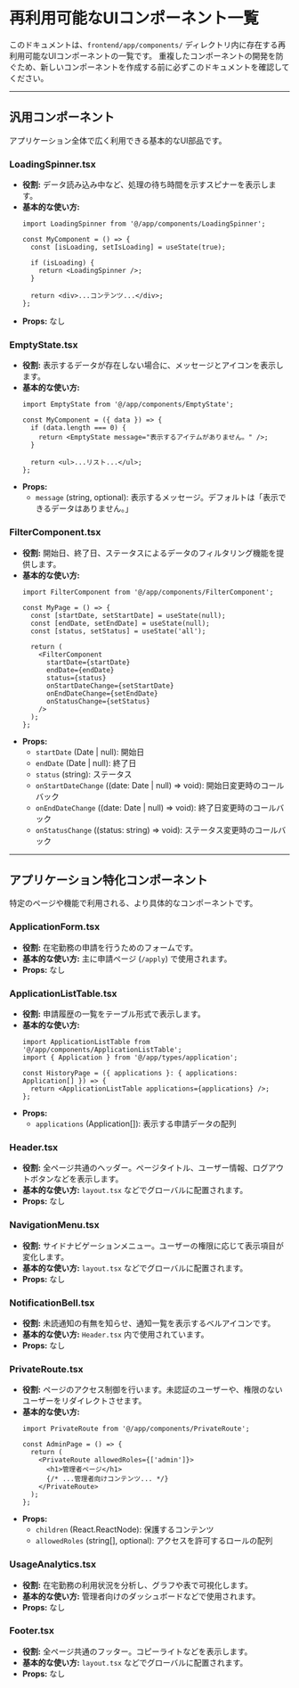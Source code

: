 # 再利用可能なUIコンポーネント一覧

このドキュメントは、`frontend/app/components/` ディレクトリ内に存在する再利用可能なUIコンポーネントの一覧です。
重複したコンポーネントの開発を防ぐため、新しいコンポーネントを作成する前に必ずこのドキュメントを確認してください。

---

## 汎用コンポーネント

アプリケーション全体で広く利用できる基本的なUI部品です。

### LoadingSpinner.tsx

-   **役割:** データ読み込み中など、処理の待ち時間を示すスピナーを表示します。
-   **基本的な使い方:**
    ```tsx
    import LoadingSpinner from '@/app/components/LoadingSpinner';

    const MyComponent = () => {
      const [isLoading, setIsLoading] = useState(true);

      if (isLoading) {
        return <LoadingSpinner />;
      }

      return <div>...コンテンツ...</div>;
    };
    ```
-   **Props:** なし

### EmptyState.tsx

-   **役割:** 表示するデータが存在しない場合に、メッセージとアイコンを表示します。
-   **基本的な使い方:**
    ```tsx
    import EmptyState from '@/app/components/EmptyState';

    const MyComponent = ({ data }) => {
      if (data.length === 0) {
        return <EmptyState message="表示するアイテムがありません。" />;
      }

      return <ul>...リスト...</ul>;
    };
    ```
-   **Props:**
    -   `message` (string, optional): 表示するメッセージ。デフォルトは「表示できるデータはありません。」

### FilterComponent.tsx

-   **役割:** 開始日、終了日、ステータスによるデータのフィルタリング機能を提供します。
-   **基本的な使い方:**
    ```tsx
    import FilterComponent from '@/app/components/FilterComponent';

    const MyPage = () => {
      const [startDate, setStartDate] = useState(null);
      const [endDate, setEndDate] = useState(null);
      const [status, setStatus] = useState('all');

      return (
        <FilterComponent
          startDate={startDate}
          endDate={endDate}
          status={status}
          onStartDateChange={setStartDate}
          onEndDateChange={setEndDate}
          onStatusChange={setStatus}
        />
      );
    };
    ```
-   **Props:**
    -   `startDate` (Date | null): 開始日
    -   `endDate` (Date | null): 終了日
    -   `status` (string): ステータス
    -   `onStartDateChange` ((date: Date | null) => void): 開始日変更時のコールバック
    -   `onEndDateChange` ((date: Date | null) => void): 終了日変更時のコールバック
    -   `onStatusChange` ((status: string) => void): ステータス変更時のコールバック

---

## アプリケーション特化コンポーネント

特定のページや機能で利用される、より具体的なコンポーネントです。

### ApplicationForm.tsx

-   **役割:** 在宅勤務の申請を行うためのフォームです。
-   **基本的な使い方:** 主に申請ページ (`/apply`) で使用されます。
-   **Props:** なし

### ApplicationListTable.tsx

-   **役割:** 申請履歴の一覧をテーブル形式で表示します。
-   **基本的な使い方:**
    ```tsx
    import ApplicationListTable from '@/app/components/ApplicationListTable';
    import { Application } from '@/app/types/application';

    const HistoryPage = ({ applications }: { applications: Application[] }) => {
      return <ApplicationListTable applications={applications} />;
    };
    ```
-   **Props:**
    -   `applications` (Application[]): 表示する申請データの配列

### Header.tsx

-   **役割:** 全ページ共通のヘッダー。ページタイトル、ユーザー情報、ログアウトボタンなどを表示します。
-   **基本的な使い方:** `layout.tsx` などでグローバルに配置されます。
-   **Props:** なし

### NavigationMenu.tsx

-   **役割:** サイドナビゲーションメニュー。ユーザーの権限に応じて表示項目が変化します。
-   **基本的な使い方:** `layout.tsx` などでグローバルに配置されます。
-   **Props:** なし

### NotificationBell.tsx

-   **役割:** 未読通知の有無を知らせ、通知一覧を表示するベルアイコンです。
-   **基本的な使い方:** `Header.tsx` 内で使用されています。
-   **Props:** なし

### PrivateRoute.tsx

-   **役割:** ページのアクセス制御を行います。未認証のユーザーや、権限のないユーザーをリダイレクトさせます。
-   **基本的な使い方:**
    ```tsx
    import PrivateRoute from '@/app/components/PrivateRoute';

    const AdminPage = () => {
      return (
        <PrivateRoute allowedRoles={['admin']}>
          <h1>管理者ページ</h1>
          {/* ...管理者向けコンテンツ... */}
        </PrivateRoute>
      );
    };
    ```
-   **Props:**
    -   `children` (React.ReactNode): 保護するコンテンツ
    -   `allowedRoles` (string[], optional): アクセスを許可するロールの配列

### UsageAnalytics.tsx

-   **役割:** 在宅勤務の利用状況を分析し、グラフや表で可視化します。
-   **基本的な使い方:** 管理者向けのダッシュボードなどで使用されます。
-   **Props:** なし

### Footer.tsx

-   **役割:** 全ページ共通のフッター。コピーライトなどを表示します。
-   **基本的な使い方:** `layout.tsx` などでグローバルに配置されます。
-   **Props:** なし